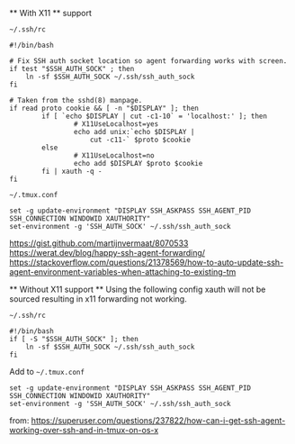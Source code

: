 ** With X11 ** support

`~/.ssh/rc`

```
#!/bin/bash

# Fix SSH auth socket location so agent forwarding works with screen.
if test "$SSH_AUTH_SOCK" ; then
    ln -sf $SSH_AUTH_SOCK ~/.ssh/ssh_auth_sock
fi

# Taken from the sshd(8) manpage.
if read proto cookie && [ -n "$DISPLAY" ]; then
        if [ `echo $DISPLAY | cut -c1-10` = 'localhost:' ]; then
                # X11UseLocalhost=yes
                echo add unix:`echo $DISPLAY |
                    cut -c11-` $proto $cookie
        else
                # X11UseLocalhost=no
                echo add $DISPLAY $proto $cookie
        fi | xauth -q -
fi
```

`~/.tmux.conf`

```
set -g update-environment "DISPLAY SSH_ASKPASS SSH_AGENT_PID SSH_CONNECTION WINDOWID XAUTHORITY"
set-environment -g 'SSH_AUTH_SOCK' ~/.ssh/ssh_auth_sock
```


https://gist.github.com/martijnvermaat/8070533
https://werat.dev/blog/happy-ssh-agent-forwarding/
https://stackoverflow.com/questions/21378569/how-to-auto-update-ssh-agent-environment-variables-when-attaching-to-existing-tm


** Without X11 support **
Using the following config xauth will not be sourced resulting in x11 forwarding not working.

`~/.ssh/rc`
```
#!/bin/bash
if [ -S "$SSH_AUTH_SOCK" ]; then
    ln -sf $SSH_AUTH_SOCK ~/.ssh/ssh_auth_sock
fi
```
Add to `~/.tmux.conf`

```
set -g update-environment "DISPLAY SSH_ASKPASS SSH_AGENT_PID SSH_CONNECTION WINDOWID XAUTHORITY"
set-environment -g 'SSH_AUTH_SOCK' ~/.ssh/ssh_auth_sock
```

from: https://superuser.com/questions/237822/how-can-i-get-ssh-agent-working-over-ssh-and-in-tmux-on-os-x
